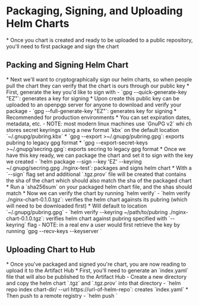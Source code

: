 <h1>Packaging, Signing, and Uploading Helm Charts</h1>
* Once you chart is created and ready to be uploaded to a public repository, you'll need to first package and sign the chart

<h2>Packing and Signing Helm Chart</h2>
* Next we'll want to cryptographically sign our helm charts, so when people pull the chart they can verify that the chart is ours through our public key
* First, generate the key you'd like to sign with
  - `gpg --quick-generate-key "EZ"`: generates a key for signing 
    * Upon create this public key can be uploaded to an openpgp server for anyone to download and verify your package
  - `gpg --full-generate-key "EZ"`: generates key for signing
    * Recommended for production environments
    * You can set expiration dates, metadata, etc. 
  - NOTE: most modern linux machines use `GnuPG v2` whi ch stores secret keyrings using a new format `kbx` on the default location `~/.gnupg/pubring.kbx`
    * `gpg --export >~/.gnupg/pubring.gpg`: exports pubring to legacy gpg format
    * `gpg --export-secret-keys >~/.gnupg/secring.gpg`: exports secring to legacy gpg format
* Once we have this key ready, we can package the chart and set it to sign with the key we created
  - `helm package --sign --key 'EZ' --keyring ~/.gnupg/secring.gpg ./nginx-test`: packages and signs helm chart
    * With a `--sign` flag set and additional `.tgz.prov` file will be created that contains the sha of the chart which should also match the sha of the packaged chart 
    * Run a `sha256sum` on your packaged helm chart file, and the shas should match
* Now we can verify the chart by running `helm verify`
  - `helm verify ./nginx-chart-0.1.0.tgz`: verifies the helm chart againsts its pubring (which will need to be downloaded first)
    * Will default to location `~/.gnupg/pubring.gpg`
  - `helm verify --keyring ~/path/to/pubring ./nginx-chart-0.1.0.tgz`: verifies helm chart against pubring specified with `--keyring` flag
  - NOTE: in a real env a user would first retrieve the key by running `gpg --recv-keys --keyserver <server-hostname> <UID>`

<h2>Uploading Chart to Hub</h2>
* Once you've packaged and signed you're chart, you are now reading to upload it to the Artifact Hub
* First, you'll need to generate an `index.yaml` file that will also be published to the Artifact Hub
  - Create a new directory and copy the helm chart `.tgz` and `.tgz.prov` into that directory
  - `helm repo index chart-dir/ --url https://url-of-helm-repo`: creates `index.yaml`
* Then push to a remote registry
  - `helm push <chart-name> <remote>`
